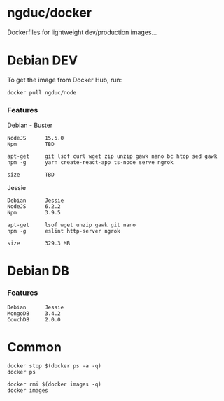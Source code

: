 # ngduc/docker
Dockerfiles for lightweight dev/production images...

# Debian DEV
To get the image from Docker Hub, run:
```
docker pull ngduc/node
```

### Features

Debian - Buster

```
NodeJS      15.5.0
Npm         TBD

apt-get     git lsof curl wget zip unzip gawk nano bc htop sed gawk
npm -g      yarn create-react-app ts-node serve ngrok

size        TBD
```

Jessie

```
Debian      Jessie
NodeJS      6.2.2
Npm         3.9.5

apt-get     lsof wget unzip gawk git nano
npm -g      eslint http-server ngrok

size        329.3 MB
```

# Debian DB

### Features
```
Debian      Jessie
MongoDB     3.4.2
CouchDB     2.0.0
```

# Common

```
docker stop $(docker ps -a -q)
docker ps

docker rmi $(docker images -q)
docker images
```